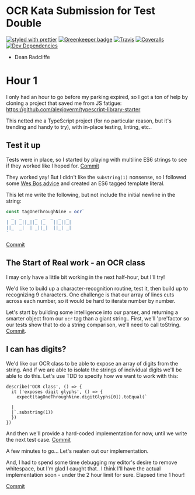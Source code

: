 # OCR Kata Submission for Test Double

[![styled with prettier](https://img.shields.io/badge/styled_with-prettier-ff69b4.svg)](https://github.com/prettier/prettier)
[![Greenkeeper badge](https://badges.greenkeeper.io/alexjoverm/typescript-library-starter.svg)](https://greenkeeper.io/)
[![Travis](https://img.shields.io/travis/alexjoverm/typescript-library-starter.svg)](https://travis-ci.org/alexjoverm/typescript-library-starter)
[![Coveralls](https://img.shields.io/coveralls/alexjoverm/typescript-library-starter.svg)](https://coveralls.io/github/alexjoverm/typescript-library-starter)
[![Dev Dependencies](https://david-dm.org/alexjoverm/typescript-library-starter/dev-status.svg)](https://david-dm.org/alexjoverm/typescript-library-starter?type=dev)

- Dean Radcliffe

# Hour 1

I only had an hour to go before my parking expired, so I got a ton of help by cloning a project that saved me from JS fatigue: https://github.com/alexjoverm/typescript-library-starter

This netted me a TypeScript project (for no particular reason, but it's trending and handy to try), with in-place testing, linting, etc..

## Test it up

Tests were in place, so I started by playing with multiline ES6 strings to see if they worked like I hoped for. [Commit](https://github.com/deanius/td-ocr/commit/fd42bc8)

They worked yay! But I didn't like the `substring(1)` nonsense, so I followed some [Wes Bos advice](https://wesbos.com/tagged-template-literals/) and created an ES6 tagged template literal.

This let me write the following, but not include the initial newline in the string:

```js
const tagOneThroughNine = ocr`
  _  _     _  _  _  _  _
| _| _||_||_ |_   ||_||_|
||_  _|  | _||_|  ||_| _|
`
```

[Commit](https://github.com/deanius/td-ocr/commit/1b9ee85f)

## The Start of Real work - an OCR class

I may only have a little bit working in the next half-hour, but I'll try!

We'd like to build up a character-recognition routine, test it, then build up to recognizing 9 characters. One challenge is that our array of lines cuts across each number, so it would be hard to iterate number by number.

Let's start by building some intelligence into our parser, and returning a smarter object from our `ocr` tag than a giant string.. First, we'll 'pre'factor so our tests show that to do a string comparison, we'll need to call toString. [Commit]().

## I can has digits?

We'd like our OCR class to be able to expose an array of digits from the string. And if we are able to isolate the strings of individual digits we'll be able to do this. Let's use TDD to specify how we want to work with this:

```
describe('OCR class', () => {
  it ('exposes digit glyphs', () => {
    expect(tagOneThroughNine.digitGlyphs[0]).toEqual(`

  |
  |`.substring(1))
  })
})
```

And then we'll provide a hard-coded implementation for now, until we write the next test case. [Commit](https://github.com/deanius/td-ocr/commit/59e3c9)

A few minutes to go... Let's neaten out our implementation.

And, I had to spend some time debugging my editor's desire to remove whitespace, but I'm glad I caught that.. I think I'll have the actual implementation soon - under the 2 hour limit for sure. Elapsed time 1 hour!

[Commit](https://github.com/deanius/td-ocr/commit/5f0c6d)
